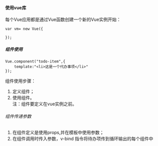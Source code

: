 #### 使用vue库
每个Vue应用都是通过Vue函数创建一个新的Vue实例开始：
```vue
var vm= new Vue({

});
```  
##### 组件使用
```Vue
Vue.component("todo-item",{
    template:"<li>这是一个代办事项</li>"
});
```
组件使用步骤：  
1. 定义组件；
2. 使用组件。  
注：组件要定义在vue实例之前。  
###### 组件传递参数
1. 在组件定义是使用props,并在模板中使用参数；
2. 在组件调用时传入参数，v-bind 指令将待办项传到循环输出的每个组件中  


